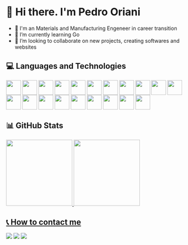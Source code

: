 <h1>👋 Hi there. I'm Pedro Oriani</h1>


- 🔭 I'm an Materials and Manufacturing Engeneer in career transition
- 🌱 I’m currently learning Go
- 👯 I’m looking to collaborate on new projects, creating softwares and websites

<h2> 💻 Languages and Technologies</h2>
  <div style='display: inline_block'>
    <img align='center' width='40' heigth='30' src="https://cdn.jsdelivr.net/gh/devicons/devicon/icons/javascript/javascript-original.svg" />
    <img align='center' width='40' heigth='30' src="https://cdn.jsdelivr.net/gh/devicons/devicon/icons/typescript/typescript-original.svg" />
    <img align='center' width='40' heigth='30' src="https://cdn.jsdelivr.net/gh/devicons/devicon/icons/nodejs/nodejs-original.svg" />
    <img align='center' width='40' heigth='30' src="https://cdn.jsdelivr.net/gh/devicons/devicon/icons/react/react-original.svg" />
    <img align='center' width='40' heigth='30' src="https://cdn.jsdelivr.net/gh/devicons/devicon/icons/html5/html5-original.svg" />
    <img align='center' width='40' heigth='30' src="https://cdn.jsdelivr.net/gh/devicons/devicon/icons/css3/css3-original.svg" />
    <img align='center' width='40' heigth='30' src="https://cdn.jsdelivr.net/gh/devicons/devicon/icons/vscode/vscode-original.svg" />
    <img align='center' width='40' heigth='30' src="https://cdn.jsdelivr.net/gh/devicons/devicon/icons/postgresql/postgresql-original.svg" />
    <img align='center' width='40' heigth='30' src="https://cdn.jsdelivr.net/gh/devicons/devicon/icons/mongodb/mongodb-original.svg" />
    <img align='center' width='40' heigth='30' src="https://cdn.jsdelivr.net/gh/devicons/devicon/icons/jest/jest-plain.svg" />
    <img align='center' width='40' heigth='30' src="https://cdn.jsdelivr.net/gh/devicons/devicon/icons/ubuntu/ubuntu-plain.svg" />
    <img align='center' width='40' heigth='30' src="https://cdn.jsdelivr.net/gh/devicons/devicon/icons/figma/figma-original.svg" />
    <img align='center' width='40' heigth='30' src="https://cdn.jsdelivr.net/gh/devicons/devicon/icons/docker/docker-original.svg" />
    <img align='center' width='40' heigth='30' src="https://cdn.jsdelivr.net/gh/devicons/devicon/icons/npm/npm-original-wordmark.svg" /> 
    <img align='center' width='40' heigth='30' src="https://cdn.jsdelivr.net/gh/devicons/devicon@latest/icons/go/go-original-wordmark.svg" />
    <img align='center' width='40' heigth='30' src="https://cdn.jsdelivr.net/gh/devicons/devicon@latest/icons/grafana/grafana-original-wordmark.svg" />
    <img align='center' width='40' heigth='30' src="https://cdn.jsdelivr.net/gh/devicons/devicon@latest/icons/csharp/csharp-original.svg" />
    <img align='center' width='40' heigth='30' src="https://cdn.jsdelivr.net/gh/devicons/devicon@latest/icons/dotnetcore/dotnetcore-original.svg" />
    <img align='center' width='40' heigth='30' src="https://cdn.jsdelivr.net/gh/devicons/devicon@latest/icons/prometheus/prometheus-plain-wordmark.svg" />
    <img align='center' width='40' heigth='30' src="https://cdn.jsdelivr.net/gh/devicons/devicon@latest/icons/k6/k6-original.svg" />
          
                 
  </div>

  <h2> 📊 GitHub Stats</h2>
  <div>
    <a href=https://github.com/PedroOriani/>
    <img height="180em" src="https://github-readme-stats.vercel.app/api?username=PedroOriani&show_icons=true&theme=radical" />
    <img height="180em" src="https://github-readme-stats.vercel.app/api/top-langs/?username=PedroOriani&theme=radical&layout=compact"/>
  </div>

  <h2> 📞 How to contact me</h2>
    <div>
      <a href="https://www.linkedin.com/in/pedro-oriani/"><img src="https://img.shields.io/badge/LinkedIn-0077B5?style=for-the-badge&logo=linkedin&logoColor=white"/></a>
      <a href="mailto:pedro.oriani@gmail.com"><img src="https://img.shields.io/badge/Gmail-D14836?style=for-the-badge&logo=gmail&logoColor=white"/></a>
      <a href="https://discord.com/channels/@me/pedrooriani"><img src="https://img.shields.io/badge/Discord-7289DA?style=for-the-badge&logo=discord&logoColor=white"/></a>
    </div>

<!--
**PedroOriani/PedroOriani** is a ✨ _special_ ✨ repository because its `README.md` (this file) appears on your GitHub profile.

Here are some ideas to get you started:

- 🔭 I’m currently working on ...
- 🌱 I’m currently learning ...
- 👯 I’m looking to collaborate on ...
- 🤔 I’m looking for help with ...
- 💬 Ask me about ...
- 📫 How to reach me: ...
- 😄 Pronouns: ...
- ⚡ Fun fact: ...
-->
